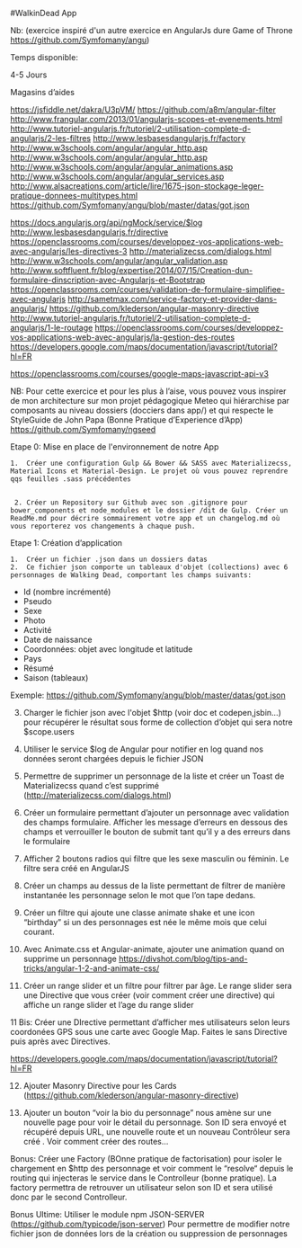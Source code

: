 
#WalkinDead App 


Nb: (exercice inspiré d'un autre exercice en AngularJs dure Game of Throne https://github.com/Symfomany/angu)


Temps disponible:

4-5 Jours


Magasins d’aides


https://jsfiddle.net/dakra/U3pVM/
https://github.com/a8m/angular-filter
http://www.frangular.com/2013/01/angularjs-scopes-et-evenements.html
http://www.tutoriel-angularjs.fr/tutoriel/2-utilisation-complete-d-angularjs/2-les-filtres
http://www.lesbasesdangularjs.fr/factory
http://www.w3schools.com/angular/angular_http.asp
http://www.w3schools.com/angular/angular_http.asp
http://www.w3schools.com/angular/angular_animations.asp
http://www.w3schools.com/angular/angular_services.asp
http://www.alsacreations.com/article/lire/1675-json-stockage-leger-pratique-donnees-multitypes.html
https://github.com/Symfomany/angu/blob/master/datas/got.json

https://docs.angularjs.org/api/ngMock/service/$log
http://www.lesbasesdangularjs.fr/directive
https://openclassrooms.com/courses/developpez-vos-applications-web-avec-angularjs/les-directives-3
http://materializecss.com/dialogs.html
http://www.w3schools.com/angular/angular_validation.asp
http://www.softfluent.fr/blog/expertise/2014/07/15/Creation-dun-formulaire-dinscription-avec-Angularjs-et-Bootstrap
https://openclassrooms.com/courses/validation-de-formulaire-simplifiee-avec-angularjs
http://sametmax.com/service-factory-et-provider-dans-angularjs/
https://github.com/klederson/angular-masonry-directive
http://www.tutoriel-angularjs.fr/tutoriel/2-utilisation-complete-d-angularjs/1-le-routage
https://openclassrooms.com/courses/developpez-vos-applications-web-avec-angularjs/la-gestion-des-routes
https://developers.google.com/maps/documentation/javascript/tutorial?hl=FR

https://openclassrooms.com/courses/google-maps-javascript-api-v3






NB: Pour cette exercice et pour les plus à l’aise, vous pouvez vous inspirer de mon architecture sur mon projet pédagogique Meteo qui hiérarchise par composants au niveau dossiers (docciers dans app/) et qui respecte le StyleGuide de John Papa (Bonne Pratique d’Experience d’App)
https://github.com/Symfomany/ngseed

Etape 0: Mise en place de l'environnement de notre App

	1.	Créer une configuration Gulp && Bower && SASS avec Materializecss, Material Icons et Material-Design. Le projet où vous pouvez reprendre qqs feuilles .sass précédentes 

      
     2. Créer un Repository sur Github avec son .gitignore pour bower_components et node_modules et le dossier /dit de Gulp. Créer un ReadMe.md pour décrire sommairement votre app et un changelog.md où vous reporterez vos changements à chaque push.



Etape 1: Création d’application

	1.	Créer un fichier .json dans un dossiers datas
	2.	Ce fichier json comporte un tableaux d'objet (collections) avec 6 personnages de Walking Dead, comportant les champs suivants:
+ Id (nombre incrémenté)
+ Pseudo
+ Sexe
+ Photo
+ Activité
+ Date de naissance
+ Coordonnées: objet avec longitude et latitude
+ Pays
+ Résumé
+ Saison (tableaux)

Exemple: https://github.com/Symfomany/angu/blob/master/datas/got.json


3. Charger le fichier json avec l'objet $http (voir doc et codepen,jsbin...) pour récupérer le résultat sous forme de collection d’objet qui sera notre $scope.users

4. Utiliser le service $log de Angular pour notifier en log quand nos données seront chargées depuis le fichier JSON

5. Permettre de supprimer un personnage de la liste et créer un Toast de Materializecss quand c’est supprimé (http://materializecss.com/dialogs.html)

6. Créer un formulaire permettant d’ajouter un personnage avec validation des champs formulaire. Afficher les message d’erreurs en dessous des champs et verrouiller le bouton de submit tant qu’il y a des erreurs dans le formulaire

7. Afficher 2 boutons radios qui filtre que les sexe masculin ou féminin. Le filtre sera créé en AngularJS

8. Créer un champs au dessus de la liste permettant de filtrer de manière instantanée les personnage selon le mot que l’on tape dedans.

9. Créer un filtre qui ajoute une classe animate shake et une icon “birthday” si un des personnages est née le même mois que celui courant.

10. Avec Animate.css et Angular-animate, ajouter une animation quand on supprime un personnage
https://divshot.com/blog/tips-and-tricks/angular-1-2-and-animate-css/

11. Créer un range slider et un filtre pour filtrer par âge. Le range slider sera une Directive que vous créer (voir comment créer une directive) qui affiche un range slider et l’age du range slider


11 Bis: Créer une DIrective permettant d’afficher mes utilisateurs selon leurs coordonées GPS sous une carte avec Google Map. Faites le sans Directive puis après avec Directives.

https://developers.google.com/maps/documentation/javascript/tutorial?hl=FR

12. Ajouter Masonry Directive pour les Cards (https://github.com/klederson/angular-masonry-directive)

13. Ajouter  un bouton “voir la bio du personnage” nous amène sur une nouvelle page pour voir le détail du personnage. Son ID sera envoyé et récupéré depuis URL, une nouvelle route et un nouveau Contrôleur sera créé . Voir comment créer des routes…

Bonus: Créer une Factory (BOnne pratique de factorisation) pour isoler le chargement en $http des personnage et voir comment le “resolve“ depuis le routing qui injecteras le service dans le Controlleur (bonne pratique). La factory permettra de retrouver un utilisateur selon son ID et sera utilisé donc par le second Controlleur.


Bonus Ultime:
Utiliser le module npm JSON-SERVER (https://github.com/typicode/json-server)
Pour permettre de modifier notre fichier json  de données lors de la création ou suppression de personnages

